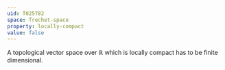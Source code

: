 ```yaml
---
uid: T025782
space: frechet-space
property: locally-compact
value: false
---
```

A topological vector space over $\mathbb R$ which is locally compact has to be finite dimensional.

